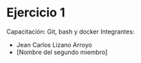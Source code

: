 # Ejercicio 1
Capacitación: Git, bash y docker
Integrantes:
- Jean Carlos Lizano Arroyo
- [Nombre del segundo miembro]